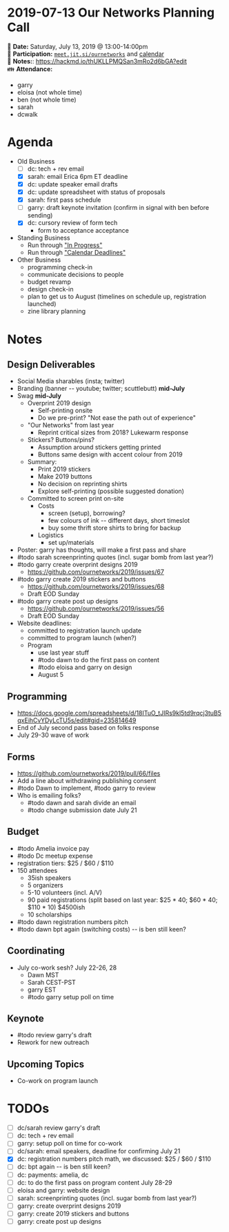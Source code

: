# 2019-07-13 Our Networks Planning Call

:date: **Date:** Saturday, July 13, 2019 @ 13:00-14:00pm  
:raising_hand: **Participation:** [`meet.jit.si/ournetworks`](https://meet.jit.si/ournetworks) and [calendar](https://calendar.google.com/calendar/embed?src=aers7atolh0uurlfmkoki9kikg%40group.calendar.google.com&ctz=America%2FToronto)  
:notebook: **Notes:**: https://hackmd.io/thUKLLPMQSan3mRo2d6bGA?edit  
:family: **Attendance:**
- garry
- eloisa (not whole time)
- ben (not whole time)
- sarah
- dcwalk

# Agenda

- Old Business
    - [ ] dc: tech + rev email
    - [x] sarah: email Erica 6pm ET deadline
    - [x] dc: update speaker email drafts
    - [x] dc: update spreadsheet with status of proposals
    - [x] sarah: first pass schedule
    - [ ] garry: draft keynote invitation (confirm in signal with ben before sending)
    - [x] dc: cursory review of form tech
        - form to acceptance acceptance
- Standing Business
  - Run through ["In Progress"](https://github.com/ournetworks/2019/projects/1)
  - Run through ["Calendar Deadlines"](https://calendar.google.com/calendar/embed?src=aers7atolh0uurlfmkoki9kikg%40group.calendar.google.com&ctz=America%2FToronto)
- Other Business
    - programming check-in
    - communicate decisions to people
    - budget revamp
    - design check-in
    - plan to get us to August (timelines on schedule up, registration launched)
    - zine library planning

# Notes

## Design Deliverables

- Social Media sharables (insta; twitter)
- Branding (banner -- youtube; twitter; scuttlebutt) **mid-July**
- Swag **mid-July**
    - Overprint 2019 design
        - Self-printing onsite
        - Do we pre-print? "Not ease the path out of experience"
    - "Our Networks" from last year
        - Reprint critical sizes from 2018? Lukewarm response
    - Stickers? Buttons/pins?
        - Assumption around stickers getting printed
        - Buttons same design with accent colour from 2019
    - Summary:
        - Print 2019 stickers
        - Make 2019 buttons
        - No decision on reprinting shirts
        - Explore self-printing (possible suggested donation)
    - Committed to screen print on-site
        - Costs
           - screen (setup), borrowing?
           - few colours of ink -- different days, short timeslot
           - buy some thrift store shirts to bring for backup
        - Logistics
           - set up/materials
- Poster: garry has thoughts, will make a first pass and share
- #todo sarah screenprinting quotes (incl. sugar bomb from last year?) 
- #todo garry create overprint designs 2019
    - https://github.com/ournetworks/2019/issues/67
- #todo garry create 2019 stickers and buttons
    - https://github.com/ournetworks/2019/issues/68
    - Draft EOD Sunday
- #todo garry create post up designs
    - https://github.com/ournetworks/2019/issues/56
    - Draft EOD Sunday
- Website deadlines:
    - committed to registration launch update
    - committed to program launch (when?)
    - Program
        - use last year stuff
        - #todo dawn to do the first pass on content
        - #todo eloisa and garry on design
        - August 5

## Programming

- https://docs.google.com/spreadsheets/d/18ITuO_tJIRs9kl5td9rqcj3tuB5qxEihCvYDyLcTU5s/edit#gid=235814649
- End of July second pass based on folks response
- July 29-30 wave of work

## Forms 

- https://github.com/ournetworks/2019/pull/66/files
- Add a line about withdrawing publishing consent
- #todo Dawn to implement, #todo garry to review
- Who is emailing folks?
    - #todo dawn and sarah divide an email
    - #todo change submission date July 21

## Budget 

- #todo Amelia invoice pay
- #todo Dc meetup expense
- registration tiers: $25 / $60 / $110 
- 150 attendees 
    - 35ish speakers
    - 5 organizers
    - 5-10 volunteers (incl. A/V)
    - 90 paid registrations (split based on last year: $25 * 40; $60 * 40; $110 * 10) $4500ish
    - 10 scholarships
- #todo dawn registration numbers pitch
- #todo dawn bpt again (switching costs) -- is ben still keen?

## Coordinating

- July co-work sesh? July 22-26, 28
    - Dawn MST
    - Sarah CEST-PST
    - garry EST
    - #todo garry setup poll on time

## Keynote

- #todo review garry's draft
- Rework for new outreach

## Upcoming Topics

- Co-work on program launch

# TODOs

- [ ] dc/sarah review garry's draft
- [ ] dc: tech + rev email
- [ ] garry: setup poll on time for co-work
- [ ] dc/sarah: email speakers, deadline for confirming July 21
- [x] dc: registration numbers pitch math, we discussed: $25 / $60 / $110
- [ ] dc: bpt again -- is ben still keen?
- [ ] dc: payments: amelia, dc
- [ ] dc: to do the first pass on program content July 28-29
- [ ] eloisa and garry: website design
- [ ] sarah: screenprinting quotes (incl. sugar bomb from last year?) 
- [ ] garry: create overprint designs 2019
- [ ] garry: create 2019 stickers and buttons
- [ ] garry: create post up designs

